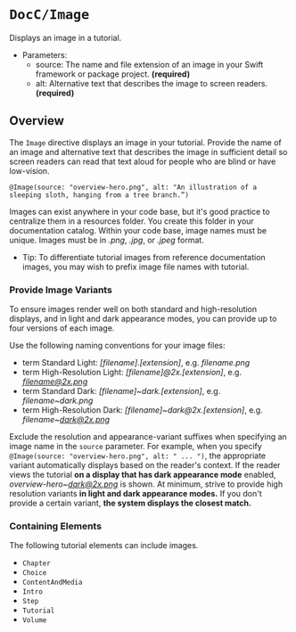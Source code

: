 # ``DocC/Image``

Displays an image in a tutorial.

- Parameters:
    - source: The name and file extension of an image in your Swift framework or package project. **(required)**
    - alt: Alternative text that describes the image to screen readers. **(required)**

## Overview

The `Image` directive displays an image in your tutorial. Provide the name of an image and alternative text that describes the image in sufficient detail so screen readers can read that text aloud for people who are blind or have low-vision.

```
@Image(source: "overview-hero.png", alt: "An illustration of a sleeping sloth, hanging from a tree branch.”)
````

Images can exist anywhere in your code base, but it's good practice to centralize them in a resources folder. You create this folder in your documentation catalog. Within your code base, image names must be unique. Images must be in *.png*, *.jpg*, or *.jpeg* format.

- Tip: To differentiate tutorial images from reference documentation images, you may wish to prefix image file names with tutorial\.

### Provide Image Variants

To ensure images render well on both standard and high-resolution displays, and in light and dark appearance modes, you can provide up to four versions of each image.

Use the following naming conventions for your image files:

- term Standard Light: *[filename].[extension]*, e.g. *filename.png*
- term High-Resolution Light: *[filename]@2x.[extension]*, e.g. *filename@2x.png*
- term Standard Dark: *[filename]~dark.[extension]*, e.g. *filename~dark.png*
- term High-Resolution Dark: *[filename]~dark@2x.[extension]*, e.g. *filename~dark@2x.png*

Exclude the resolution and appearance-variant suffixes when specifying an image name in the `source` parameter. For example, when you specify `@Image(source: "overview-hero.png", alt: " ... ")`, the appropriate variant automatically displays based on the reader's context. If the reader views the tutorial **on a display that has dark appearance mode** enabled, *overview-hero~dark@2x.png* is shown. At minimum, strive to provide high resolution variants **in light and dark appearance modes.** If you don't provide a certain variant, **the system displays the closest match.**

### Containing Elements

The following tutorial elements can include images.

* ``Chapter``
* ``Choice``
* ``ContentAndMedia``
* ``Intro``
* ``Step``
* ``Tutorial``
* ``Volume``

<!-- Copyright (c) 2021 Apple Inc and the Swift Project authors. All Rights Reserved. -->
